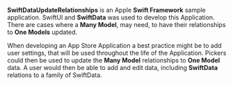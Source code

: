 **SwiftDataUpdateRelationships** is an Apple **Swift Framework** sample application. SwiftUI and **SwiftData** was used to develop this Application. There are cases where a **Many Model**, may need, to have their relationships to **One Models** updated.

When developing an App Store Application a best practice might be to add user settings, that will be used throughout the life of the Application. Pickers could then be used to update the **Many Model** relationships to **One Model** data. A user would then be able to add and edit data, including **SwiftData** relations to a family of SwiftData.
